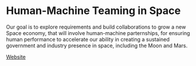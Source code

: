 # Human-Machine Teaming in Space

Our goal is to explore requirements and build collaborations to grow a new Space economy, that will involve human-machine parternships, for ensuring human performance to accelerate our ability in creating a sustained government and industry presence in space, including the Moon and Mars.

[Website](https://hmt-in-space.github.io)
